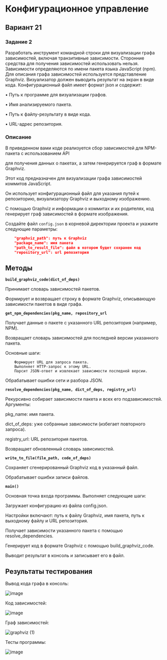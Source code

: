 # Конфигурационное управление
## Вариант 21
### Задание 2
Разработать инструмент командной строки для визуализации графа 
зависимостей, включая транзитивные зависимости. Сторонние средства для 
получения зависимостей использовать нельзя.
Зависимости определяются по имени пакета языка JavaScript (npm). Для 
описания графа зависимостей используется представление Graphviz. 
Визуализатор должен выводить результат на экран в виде кода.
Конфигурационный файл имеет формат json и содержит:

• Путь к программе для визуализации графов.

• Имя анализируемого пакета.

• Путь к файлу-результату в виде кода.

• URL-адрес репозитория.

### Описание

В приведенном вами коде реализуется сбор зависимостей для NPM-пакета с использованием API

для получения данных о пакетах, а затем генерируется граф в формате Graphviz.

Этот код предназначен для визуализации графа зависимостей коммитов JavaScript. 

Он использует конфигурационный файл для указания путей к репозиторию, визуализатору Graphviz и выходному изображению. 

С помощью Graphviz и информации о коммитах и их родителях, код генерирует граф зависимостей в формате изображения.

Создайте файл `config.json` в корневой директории проекта и укажите следующие параметры:

```json
    "graphviz_path": путь к Graphviz
    "package_name": имя пакета
    "path_to_result_file": файл в котором будет сохранен код
    "repository_url": url репозитория
```

## Методы

**`build_graphviz_code(dict_of_deps)`**

Принимает словарь зависимостей пакетов.

Формирует и возвращает строку в формате Graphviz, описывающую зависимости пакетов в виде графа.

**`get_npm_dependencies(pkg_name, repository_url`**

Получает данные о пакете с указанного URL репозитория (например, NPM).

Возвращает словарь зависимостей для последней версии указанного пакета.

Основные шаги:
```
    Формирует URL для запроса пакета.
    Выполняет HTTP-запрос к этому URL.
    Парсит JSON-ответ и извлекает зависимости последней версии.
```
Обрабатывает ошибки сети и разбора JSON.

**`resolve_dependencies(pkg_name, dict_of_deps, registry_url)`**

Рекурсивно собирает зависимости пакета и всех его подзависимостей.
Аргументы:

pkg_name: имя пакета.

dict_of_deps: уже собранные зависимости (избегает повторного запроса).

registry_url: URL репозитория пакетов.

Возвращает обновленный словарь зависимостей.

**`write_to_file(file_path, code_of_deps)`**

Сохраняет сгенерированный Graphviz код в указанный файл.

Обрабатывает ошибки записи файлов.

**`main()`**

Основная точка входа программы.
Выполняет следующие шаги:

Загружает конфигурацию из файла config.json.

Настройки включают: путь к файлу Graphviz, имя пакета, путь к выходному файлу и URL репозитория.

Получает зависимости указанного пакета с помощью resolve_dependencies.

Генерирует код в формате Graphviz с помощью build_graphviz_code.

Выводит результат в консоль и записывает его в файл.

## Результаты тестирования

Вывод кода графа в консоль:

![image](https://github.com/user-attachments/assets/df8e28f7-9085-4f51-9cfe-4785e30e8756)

Код зависимостей:

![image](https://github.com/user-attachments/assets/b6b19ba4-34a6-4a81-8eef-a22e2810f6f6)

Граф зависимостей:

![graphviz (1)](https://github.com/user-attachments/assets/bb6e4b84-69b2-4a9e-9a2f-47fc2e479408)

Тесты программы:

![image](https://github.com/user-attachments/assets/d978dea9-e429-4ba6-9864-d5dfa7e0a5b6)

